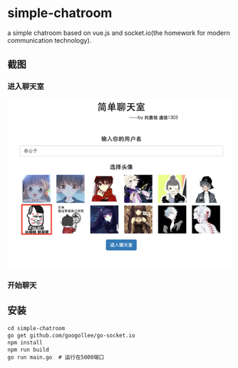 # simple-chatroom
a simple chatroom based on vue.js and socket.io(the homework for modern communication technology).

## 截图
### 进入聊天室
![进入聊天室](chat.png)
### 开始聊天

## 安装
``` shell
cd simple-chatroom
go get github.com/googollee/go-socket.io
npm install
npm run build
go run main.go  # 运行在5000端口
```